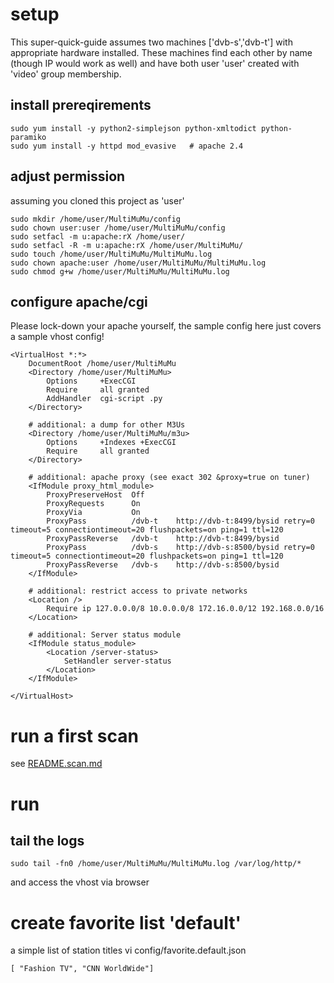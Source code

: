 # setup
This super-quick-guide assumes two machines ['dvb-s','dvb-t'] with appropriate hardware installed.
These machines find each other by name (though IP would work as well) and have both user 'user' created with 'video' group membership.

## install prereqirements
```
sudo yum install -y python2-simplejson python-xmltodict python-paramiko
sudo yum install -y httpd mod_evasive   # apache 2.4
```

## adjust permission
assuming you cloned this project as 'user'
```
sudo mkdir /home/user/MultiMuMu/config
sudo chown user:user /home/user/MultiMuMu/config
sudo setfacl -m u:apache:rX /home/user/
sudo setfacl -R -m u:apache:rX /home/user/MultiMuMu/
sudo touch /home/user/MultiMuMu/MultiMuMu.log
sudo chown apache:user /home/user/MultiMuMu/MultiMuMu.log
sudo chmod g+w /home/user/MultiMuMu/MultiMuMu.log
```

## configure apache/cgi
Please lock-down your apache yourself, the sample config here just covers a sample vhost config!
```
<VirtualHost *:*>
    DocumentRoot /home/user/MultiMuMu
    <Directory /home/user/MultiMuMu>
        Options     +ExecCGI
        Require     all granted
        AddHandler  cgi-script .py
    </Directory>

    # additional: a dump for other M3Us
    <Directory /home/user/MultiMuMu/m3u>
        Options     +Indexes +ExecCGI
        Require     all granted
    </Directory>

    # additional: apache proxy (see exact 302 &proxy=true on tuner)
    <IfModule proxy_html_module>
        ProxyPreserveHost  Off
        ProxyRequests      On
        ProxyVia           On
        ProxyPass          /dvb-t    http://dvb-t:8499/bysid retry=0 timeout=5 connectiontimeout=20 flushpackets=on ping=1 ttl=120
        ProxyPassReverse   /dvb-t    http://dvb-t:8499/bysid
        ProxyPass          /dvb-s    http://dvb-s:8500/bysid retry=0 timeout=5 connectiontimeout=20 flushpackets=on ping=1 ttl=120
        ProxyPassReverse   /dvb-s    http://dvb-s:8500/bysid
    </IfModule>

    # additional: restrict access to private networks
    <Location />
        Require ip 127.0.0.0/8 10.0.0.0/8 172.16.0.0/12 192.168.0.0/16
    </Location>

    # additional: Server status module
    <IfModule status_module>
        <Location /server-status>
            SetHandler server-status
        </Location>
    </IfModule>

</VirtualHost>
```

# run a first scan
see [README.scan.md](README.scan.md)

# run
## tail the logs
```
sudo tail -fn0 /home/user/MultiMuMu/MultiMuMu.log /var/log/http/*
```
and access the vhost via browser

# create favorite list 'default'
a simple list of station titles
vi config/favorite.default.json
```
[ "Fashion TV", "CNN WorldWide"]
```
